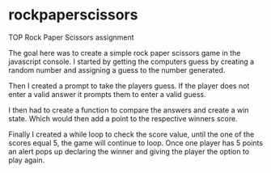 # rockpaperscissors
TOP Rock Paper Scissors assignment

The goal here was to create a simple rock paper scissors game in the javascript console. I started by getting the computers guess by creating a random number and assigning a guess to the number generated.

Then I created a prompt to take the players guess. If the player does not enter a valid answer it prompts them to enter a valid guess. 

I then had to create a function to compare the answers and create a win state. Which would then add a point to the respective winners score. 

Finally I created a while loop to check the score value, until the one of the scores equal 5, the game will continue to loop. Once one player has 5 points an alert pops up declaring the winner and giving the player the option to play again.
